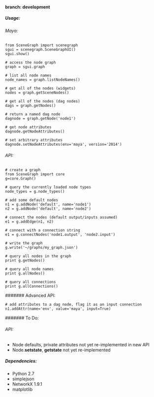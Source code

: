 #### branch: development

##### Usage:

###### Maya:

	from SceneGraph import scenegraph
	sgui = scenegraph.SceneGraphUI()
	sgui.show()
	
	# access the node graph
	graph = sgui.graph

	# list all node names
	node_names = graph.listNodeNames()

	# get all of the nodes (widgets)
	nodes = graph.getSceneNodes()

	# get all of the nodes (dag nodes)
	dags = graph.getNodes()

	# return a named dag node
	dagnode = graph.getNode('node1')

	# get node attributes
	dagnode.getNodeAttributes()
		
	# set arbitrary attributes
	dagnode.setNodeAttributes(env='maya', version='2014')


###### API:

	# create a graph
	from SceneGraph import core
	g=core.Graph()

	# query the currently loaded node types
	node_types = g.node_types()

	# add some default nodes
	n1 = g.addNode('default', name='node1')
	n2 = g.addNode('default', name='node2')

	# connect the nodes (default output/inputs assumed)
	e1 = g.addEdge(n1, n2)

	# connect with a connection string
	e1 = g.connectNodes('node1.output', 'node2.input')

	# write the graph
	g.write('~/graphs/my_graph.json')

	# query all nodes in the graph
	print g.getNodes()

	# query all node names
	print g.allNodes()

	# query all connections
	print g.allConnections()


####### Advanced API:

	# add attributes to a dag node, flag it as an input connection
	n1.addAttr(name='env', value='maya', input=True)


####### To Do:
###### API:
- Node defaults, private attributes not yet re-implemented in new API
- Node.__setstate__, __getstate__ not yet re-implemented

##### Dependencies:
- Python 2.7
- simplejson
- NetworkX 1.9.1
- matplotlib